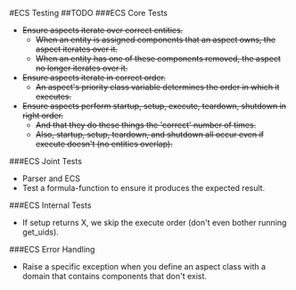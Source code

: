 #ECS Testing
##TODO
###ECS Core Tests
- ~~Ensure aspects iterate over correct entities.~~
  - ~~When an entity is assigned components that an aspect owns, the aspect iterates over it.~~
  - ~~When an entity has one of these components removed, the aspect no longer iterates over it.~~
- ~~Ensure aspects iterate in correct order.~~
  - ~~An aspect's priority class variable determines the order in which it executes.~~
- ~~Ensure aspects perform startup, setup, execute, teardown, shutdown in right order.~~
  - ~~And that they do these things the 'correct' number of times.~~
  - ~~Also, startup, setup, teardown, and shutdown all occur even if execute doesn't (no entities overlap).~~

###ECS Joint Tests
- Parser and ECS
 - Test a formula-function to ensure it produces the expected result.

###ECS Internal Tests 
- If setup returns X, we skip the execute order (don't even bother running get_uids).

###ECS Error Handling
- Raise a specific exception when you define an aspect class with a domain that contains components that don't exist.
